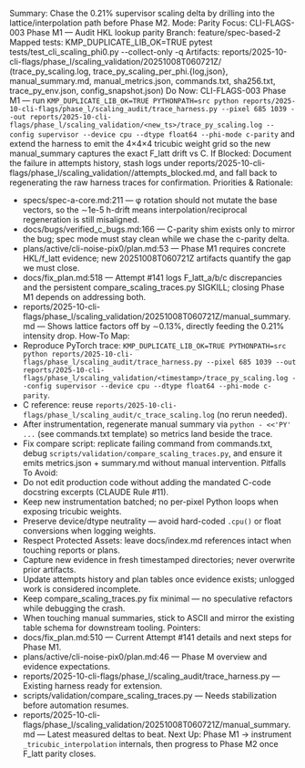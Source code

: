 Summary: Chase the 0.21% supervisor scaling delta by drilling into the lattice/interpolation path before Phase M2.
Mode: Parity
Focus: CLI-FLAGS-003 Phase M1 — Audit HKL lookup parity
Branch: feature/spec-based-2
Mapped tests: KMP_DUPLICATE_LIB_OK=TRUE pytest tests/test_cli_scaling_phi0.py --collect-only -q
Artifacts: reports/2025-10-cli-flags/phase_l/scaling_validation/20251008T060721Z/ (trace_py_scaling.log, trace_py_scaling_per_phi.{log,json}, manual_summary.md, manual_metrics.json, commands.txt, sha256.txt, trace_py_env.json, config_snapshot.json)
Do Now: CLI-FLAGS-003 Phase M1 — run `KMP_DUPLICATE_LIB_OK=TRUE PYTHONPATH=src python reports/2025-10-cli-flags/phase_l/scaling_audit/trace_harness.py --pixel 685 1039 --out reports/2025-10-cli-flags/phase_l/scaling_validation/<new_ts>/trace_py_scaling.log --config supervisor --device cpu --dtype float64 --phi-mode c-parity` and extend the harness to emit the 4×4×4 tricubic weight grid so the new manual_summary captures the exact F_latt drift vs C.
If Blocked: Document the failure in attempts history, stash logs under reports/2025-10-cli-flags/phase_l/scaling_validation/<ts>/attempts_blocked.md, and fall back to regenerating the raw harness traces for confirmation.
Priorities & Rationale:
- specs/spec-a-core.md:211 — φ rotation should not mutate the base vectors, so the ∼1e-5 h-drift means interpolation/reciprocal regeneration is still misaligned.
- docs/bugs/verified_c_bugs.md:166 — C-parity shim exists only to mirror the bug; spec mode must stay clean while we chase the c-parity delta.
- plans/active/cli-noise-pix0/plan.md:53 — Phase M1 requires concrete HKL/f_latt evidence; new 20251008T060721Z artifacts quantify the gap we must close.
- docs/fix_plan.md:518 — Attempt #141 logs F_latt_a/b/c discrepancies and the persistent compare_scaling_traces.py SIGKILL; closing Phase M1 depends on addressing both.
- reports/2025-10-cli-flags/phase_l/scaling_validation/20251008T060721Z/manual_summary.md — Shows lattice factors off by ∼0.13%, directly feeding the 0.21% intensity drop.
How-To Map:
- Reproduce PyTorch trace: `KMP_DUPLICATE_LIB_OK=TRUE PYTHONPATH=src python reports/2025-10-cli-flags/phase_l/scaling_audit/trace_harness.py --pixel 685 1039 --out reports/2025-10-cli-flags/phase_l/scaling_validation/<timestamp>/trace_py_scaling.log --config supervisor --device cpu --dtype float64 --phi-mode c-parity`.
- C reference: reuse `reports/2025-10-cli-flags/phase_l/scaling_audit/c_trace_scaling.log` (no rerun needed).
- After instrumentation, regenerate manual summary via `python - <<'PY' ...` (see commands.txt template) so metrics land beside the trace.
- Fix compare script: replicate failing command from commands.txt, debug `scripts/validation/compare_scaling_traces.py`, and ensure it emits metrics.json + summary.md without manual intervention.
Pitfalls To Avoid:
- Do not edit production code without adding the mandated C-code docstring excerpts (CLAUDE Rule #11).
- Keep new instrumentation batched; no per-pixel Python loops when exposing tricubic weights.
- Preserve device/dtype neutrality — avoid hard-coded `.cpu()` or float conversions when logging weights.
- Respect Protected Assets: leave docs/index.md references intact when touching reports or plans.
- Capture new evidence in fresh timestamped directories; never overwrite prior artifacts.
- Update attempts history and plan tables once evidence exists; unlogged work is considered incomplete.
- Keep compare_scaling_traces.py fix minimal — no speculative refactors while debugging the crash.
- When touching manual summaries, stick to ASCII and mirror the existing table schema for downstream tooling.
Pointers:
- docs/fix_plan.md:510 — Current Attempt #141 details and next steps for Phase M1.
- plans/active/cli-noise-pix0/plan.md:46 — Phase M overview and evidence expectations.
- reports/2025-10-cli-flags/phase_l/scaling_audit/trace_harness.py — Existing harness ready for extension.
- scripts/validation/compare_scaling_traces.py — Needs stabilization before automation resumes.
- reports/2025-10-cli-flags/phase_l/scaling_validation/20251008T060721Z/manual_summary.md — Latest measured deltas to beat.
Next Up: Phase M1 → instrument `_tricubic_interpolation` internals, then progress to Phase M2 once F_latt parity closes.
